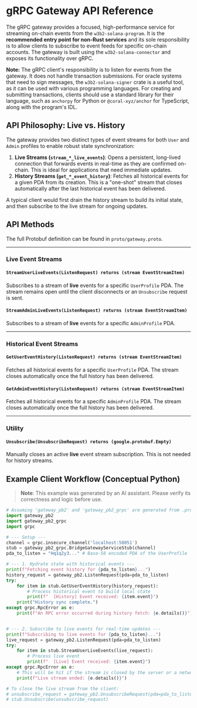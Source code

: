 # gRPC Gateway API Reference

The gRPC gateway provides a focused, high-performance service for streaming on-chain events from the `w3b2-solana-program`. It is the **recommended entry point for non-Rust services** and its sole responsibility is to allow clients to subscribe to event feeds for specific on-chain accounts. The gateway is built using the `w3b2-solana-connector` and exposes its functionality over gRPC.

**Note:** The gRPC client's responsibility is to listen for events from the gateway. It does not handle transaction submissions. For oracle systems that need to sign messages, the `w3b2-solana-signer` crate is a useful tool, as it can be used with various programming languages. For creating and submitting transactions, clients should use a standard library for their language, such as `anchorpy` for Python or `@coral-xyz/anchor` for TypeScript, along with the program's IDL.

## API Philosophy: Live vs. History

The gateway provides two distinct types of event streams for both `User` and `Admin` profiles to enable robust state synchronization:

1.  **Live Streams (`stream_*_live_events`)**: Opens a persistent, long-lived connection that forwards events in real-time as they are confirmed on-chain. This is ideal for applications that need immediate updates.
2.  **History Streams (`get_*_event_history`)**: Fetches all historical events for a given PDA from its creation. This is a "one-shot" stream that closes automatically after the last historical event has been delivered.

A typical client would first drain the history stream to build its initial state, and then subscribe to the live stream for ongoing updates.

## API Methods

The full Protobuf definition can be found in `proto/gateway.proto`.

---

### Live Event Streams

#### `StreamUserLiveEvents(ListenRequest) returns (stream EventStreamItem)`
Subscribes to a stream of **live** events for a specific `UserProfile` PDA. The stream remains open until the client disconnects or an `Unsubscribe` request is sent.

#### `StreamAdminLiveEvents(ListenRequest) returns (stream EventStreamItem)`
Subscribes to a stream of **live** events for a specific `AdminProfile` PDA.

---

### Historical Event Streams

#### `GetUserEventHistory(ListenRequest) returns (stream EventStreamItem)`
Fetches all historical events for a specific `UserProfile` PDA. The stream closes automatically once the full history has been delivered.

#### `GetAdminEventHistory(ListenRequest) returns (stream EventStreamItem)`
Fetches all historical events for a specific `AdminProfile` PDA. The stream closes automatically once the full history has been delivered.

---

### Utility

#### `Unsubscribe(UnsubscribeRequest) returns (google.protobuf.Empty)`
Manually closes an active **live** event stream subscription. This is not needed for history streams.

## Example Client Workflow (Conceptual Python)

> **Note**: This example was generated by an AI assistant. Please verify its correctness and logic before use.

```python
# Assuming 'gateway_pb2' and 'gateway_pb2_grpc' are generated from .proto files
import gateway_pb2
import gateway_pb2_grpc
import grpc

# --- Setup ---
channel = grpc.insecure_channel('localhost:50051')
stub = gateway_pb2_grpc.BridgeGatewayServiceStub(channel)
pda_to_listen = "Hq1q2y3..." # Base-58 encoded PDA of the UserProfile

# --- 1. Hydrate state with historical events ---
print(f"Fetching event history for {pda_to_listen}...")
history_request = gateway_pb2.ListenRequest(pda=pda_to_listen)
try:
    for item in stub.GetUserEventHistory(history_request):
        # Process historical event to build local state
        print(f"  [History] Event received: {item.event}")
    print("History sync complete.")
except grpc.RpcError as e:
    print(f"An RPC error occurred during history fetch: {e.details()}")


# --- 2. Subscribe to live events for real-time updates ---
print(f"Subscribing to live events for {pda_to_listen}...")
live_request = gateway_pb2.ListenRequest(pda=pda_to_listen)
try:
    for item in stub.StreamUserLiveEvents(live_request):
        # Process live event
        print(f"  [Live] Event received: {item.event}")
except grpc.RpcError as e:
    # This will be hit if the stream is closed by the server or a network error occurs
    print(f"Live stream ended: {e.details()}")

# To close the live stream from the client:
# unsubscribe_request = gateway_pb2.UnsubscribeRequest(pda=pda_to_listen)
# stub.Unsubscribe(unsubscribe_request)
```
